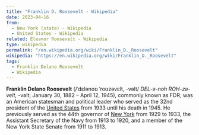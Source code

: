 ```yaml
---
title: "Franklin D. Roosevelt - Wikipedia"
date: 2023-04-16
from:
  - New York (state) - Wikipedia
  - United States - Wikipedia
related: Eleanor Roosevelt - Wikipedia
type: wikipedia
permalink: "/en.wikipedia.org/wiki/Franklin_D._Roosevelt"
wikipedia: "https://en.wikipedia.org/wiki/Franklin_D._Roosevelt"
tags:
  - Franklin Delano Roosevelt
  - Wikipedia
---
```

**Franklin Delano Roosevelt** (/ˈdɛlənoʊ ˈroʊzəvɛlt, -vəlt/ *DEL-ə-noh ROH-zə-velt*, -⁠vəlt; January 30, 1882 – April 12, 1945), commonly known as FDR, was an American statesman and political leader who served as the 32nd president of the [United States](/en.wikipedia.org/wiki/United_States) from 1933 until his death in 1945. He previously served as the 44th governor of [New York](/en.wikipedia.org/wiki/New_York_(state)) from 1929 to 1933, the Assistant Secretary of the Navy from 1913 to 1920, and a member of the New York State Senate from 1911 to 1913.